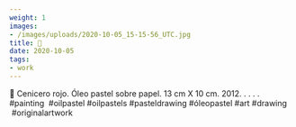 ```yaml
---
weight: 1
images:
- /images/uploads/2020-10-05_15-15-56_UTC.jpg
title: 🔴
date: 2020-10-05
tags:
- work
---
```


🔴
Cenicero rojo.
Óleo pastel sobre papel.
13 cm X 10 cm.
2012.
.
.
.
.
#painting  #oilpastel #oilpastels #pasteldrawing #óleopastel #art #drawing   #originalartwork
